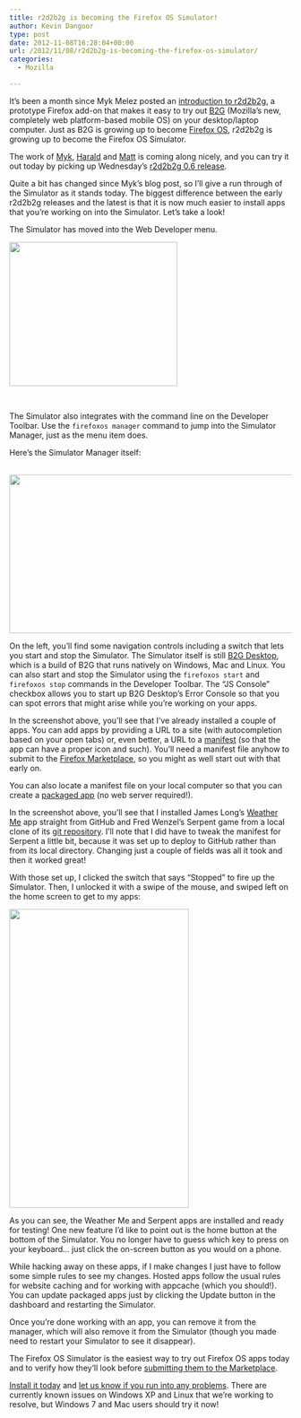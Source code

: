 ```yaml
---
title: r2d2b2g is becoming the Firefox OS Simulator!
author: Kevin Dangoor
type: post
date: 2012-11-08T16:28:04+00:00
url: /2012/11/08/r2d2b2g-is-becoming-the-firefox-os-simulator/
categories:
  - Mozilla

---
```

It&#8217;s been a month since Myk Melez posted an [introduction to r2d2b2g][1], a prototype Firefox add-on that makes it easy to try out [B2G][2] (Mozilla&#8217;s new, completely web platform-based mobile OS) on your desktop/laptop computer. Just as B2G is growing up to become [Firefox OS][3], r2d2b2g is growing up to become the Firefox OS Simulator.

The work of [Myk][4], [Harald][5] and [Matt][6] is coming along nicely, and you can try it out today by picking up Wednesday&#8217;s [r2d2b2g 0.6 release][7].

Quite a bit has changed since Myk&#8217;s blog post, so I&#8217;ll give a run through of the Simulator as it stands today. The biggest difference between the early r2d2b2g releases and the latest is that it is now much easier to install apps that you&#8217;re working on into the Simulator. Let&#8217;s take a look!

The Simulator has moved into the Web Developer menu.

[<img class="aligncenter size-medium wp-image-2980" title="Firefox OS Simulator in the menu" src="http://www.blueskyonmars.com/images/2012/11/Fullscreen-11812-1016-AM-300x257.png" alt="" width="300" height="257" srcset="https://www.blueskyonmars.com/images/2012/11/Fullscreen-11812-1016-AM-300x257.png 300w, https://www.blueskyonmars.com/images/2012/11/Fullscreen-11812-1016-AM.png 618w" sizes="(max-width: 300px) 100vw, 300px" />][8]

&nbsp;

The Simulator also integrates with the command line on the Developer Toolbar. Use the `firefoxos manager` command to jump into the Simulator Manager, just as the menu item does.

Here&#8217;s the Simulator Manager itself:

<p style="text-align: center;">
   <a href="http://www.blueskyonmars.com/images/2012/11/Firefox-OS-Simulator-Manager-0.6-3.png"><img class="aligncenter  wp-image-2981" title="Firefox OS Simulator Manager 0.6" src="http://www.blueskyonmars.com/images/2012/11/Firefox-OS-Simulator-Manager-0.6-3.png" alt="" width="702" height="283" srcset="https://www.blueskyonmars.com/images/2012/11/Firefox-OS-Simulator-Manager-0.6-3.png 877w, https://www.blueskyonmars.com/images/2012/11/Firefox-OS-Simulator-Manager-0.6-3-300x121.png 300w" sizes="(max-width: 702px) 100vw, 702px" /></a>
</p>

On the left, you&#8217;ll find some navigation controls including a switch that lets you start and stop the Simulator. The Simulator itself is still [B2G Desktop][9], which is a build of B2G that runs natively on Windows, Mac and Linux. You can also start and stop the Simulator using the `firefoxos start` and `firefoxos stop` commands in the Developer Toolbar. The &#8220;JS Console&#8221; checkbox allows you to start up B2G Desktop&#8217;s Error Console so that you can spot errors that might arise while you&#8217;re working on your apps.

In the screenshot above, you&#8217;ll see that I&#8217;ve already installed a couple of apps. You can add apps by providing a URL to a site (with autocompletion based on your open tabs) or, even better, a URL to a [manifest][10] (so that the app can have a proper icon and such). You&#8217;ll need a manifest file anyhow to submit to the [Firefox Marketplace][11], so you might as well start out with that early on.

You can also locate a manifest file on your local computer so that you can create a [packaged app][12] (no web server required!).

In the screenshot above, you&#8217;ll see that I installed James Long&#8217;s [Weather Me][13] app straight from GitHub and Fred Wenzel&#8217;s Serpent game from a local clone of its [git repository][14]. I&#8217;ll note that I did have to tweak the manifest for Serpent a little bit, because it was set up to deploy to GitHub rather than from its local directory. Changing just a couple of fields was all it took and then it worked great!

With those set up, I clicked the switch that says &#8220;Stopped&#8221; to fire up the Simulator. Then, I unlocked it with a swipe of the mouse, and swiped left on the home screen to get to my apps:

[<img class="aligncenter size-full wp-image-2982" title="Firefox OS Simulator" src="http://www.blueskyonmars.com/images/2012/11/11812-1046-AM-2.png" alt="" width="320" height="533" srcset="https://www.blueskyonmars.com/images/2012/11/11812-1046-AM-2.png 320w, https://www.blueskyonmars.com/images/2012/11/11812-1046-AM-2-180x300.png 180w" sizes="(max-width: 320px) 100vw, 320px" />][15]

As you can see, the Weather Me and Serpent apps are installed and ready for testing! One new feature I&#8217;d like to point out is the home button at the bottom of the Simulator. You no longer have to guess which key to press on your keyboard&#8230; just click the on-screen button as you would on a phone.

While hacking away on these apps, if I make changes I just have to follow some simple rules to see my changes. Hosted apps follow the usual rules for website caching and for working with appcache (which you should!). You can update packaged apps just by clicking the Update button in the dashboard and restarting the Simulator.

Once you&#8217;re done working with an app, you can remove it from the manager, which will also remove it from the Simulator (though you made need to restart your Simulator to see it disappear).

The Firefox OS Simulator is the easiest way to try out Firefox OS apps today and to verify how they&#8217;ll look before [submitting them to the Marketplace][16].

[Install it today][7] and [let us know if you run into any problems][17]. There are currently known issues on Windows XP and Linux that we&#8217;re working to resolve, but Windows 7 and Mac users should try it now!

 [1]: https://hacks.mozilla.org/2012/10/r2d2b2g-an-experimental-prototype-firefox-os-test-environment/
 [2]: https://wiki.mozilla.org/B2G
 [3]: http://mozilla.org/firefoxos/
 [4]: http://mykzilla.blogspot.com/
 [5]: https://twitter.com/digitarald
 [6]: http://twitter.com/tofumatt
 [7]: http://people.mozilla.org/~myk/r2d2b2g/
 [8]: http://www.blueskyonmars.com/images/2012/11/Fullscreen-11812-1016-AM.png
 [9]: https://developer.mozilla.org/en-US/docs/Mozilla/Boot_to_Gecko/Using_the_B2G_desktop_client
 [10]: https://marketplace.mozilla.org/developers/docs/manifests
 [11]: https://marketplace.mozilla.org/
 [12]: https://developer.mozilla.org/en-US/docs/Apps/Packaged_apps
 [13]: http://jlongster.github.com/weatherme/
 [14]: https://github.com/fwenzel/serpent/
 [15]: http://www.blueskyonmars.com/images/2012/11/11812-1046-AM-2.png
 [16]: https://marketplace.mozilla.org/developers/docs/mkt_submission
 [17]: https://github.com/mozilla/r2d2b2g/issues?state=open